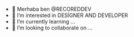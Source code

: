 - 👋 Merhaba ben @RECOREDDEV
- 👀 I’m interested in DESİGNER AND DEVELOPER
- 🌱 I’m currently learning ...
- 💞️ I’m looking to collaborate on ...


<!---
RECOREDDEV/RECOREDDEV is a ✨ special ✨ repository because its `README.md` (this file) appears on your GitHub profile.
You can click the Preview link to take a look at your changes.
--->
